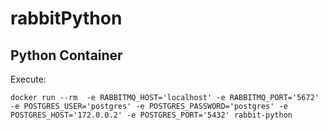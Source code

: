 # rabbitPython
## Python Container
Execute: 
```
docker run --rm  -e RABBITMQ_HOST='localhost' -e RABBITMQ_PORT='5672' -e POSTGRES_USER='postgres' -e POSTGRES_PASSWORD='postgres' -e POSTGRES_HOST='172.0.0.2' -e POSTGRES_PORT='5432' rabbit-python  
```
